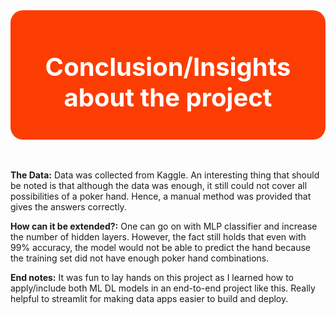 <div style="background-color:#fc3d03;padding:10px;border-radius:20px">
    <h2 style="color:white;text-align:center;font-size:40px">
         Conclusion/Insights about the project
    </h2>
</div>
<br>
<br>

**The Data:** Data was collected from Kaggle. An interesting thing that should be noted
is that although the data was enough, it still could not cover all possibilities of a
poker hand. Hence, a manual method was provided that gives the answers correctly.

**How can it be extended?:** One can go on with MLP classifier and increase the number of
hidden layers. However, the fact still holds that even with 99% accuracy, the model would
not be able to predict the hand because the training set did not have enough poker hand
combinations. 

**End notes:** It was fun to lay hands on this project as I learned how to apply/include
both ML DL models in an end-to-end project like this. Really helpful to streamlit for
making data apps easier to build and deploy.